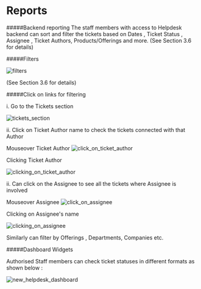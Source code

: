 # Reports

#####Backend reporting
 The staff members with access to Helpdesk backend can sort and filter the tickets based on Dates , Ticket Status , Assignee , Ticket Authors, Products/Offerings and more. (See Section 3.6 for details)

#####Filters

![filters](https://cloud.githubusercontent.com/assets/9676513/6465970/7adbf31e-c1ea-11e4-8dfd-56dd7c311bd7.png)

(See Section 3.6 for details)

#####Click on links for filtering

i. Go to the Tickets section

![tickets_section](https://cloud.githubusercontent.com/assets/8191145/6576119/bf9c7756-c75a-11e4-943e-a3825c0a09cf.png)


ii. Click on Ticket Author name to check the tickets connected with that Author

Mouseover Ticket Author
![click_on_ticket_author](https://cloud.githubusercontent.com/assets/8191145/6576322/5aa351b0-c75c-11e4-8abc-40a47401bf0e.png)

Clicking Ticket Author

![clicking_on_ticket_author](https://cloud.githubusercontent.com/assets/8191145/6575656/bf7c8b52-c756-11e4-842d-bfb5b314d74e.png)

ii. Can click on the Assignee to see all the tickets where Assignee is involved

Mouseover Assignee
![click_on_assignee](https://cloud.githubusercontent.com/assets/8191145/6576227/9cbc0d5e-c75b-11e4-9e3c-2209c1f6a31f.png)

Clicking on Assignee's name

![clicking_on_assignee](https://cloud.githubusercontent.com/assets/8191145/6576411/0bc30ea4-c75d-11e4-8127-3e6abcdfb3d0.png)

Similarly can filter by Offerings , Departments, Companies etc.

#####Dashboard Widgets

Authorised Staff members can check ticket statuses  in different formats as shown below :

![new_helpdesk_dashboard](https://cloud.githubusercontent.com/assets/8191145/7612951/814298a4-f9ab-11e4-89ea-2a9d601e9d9b.png)



